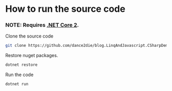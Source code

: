 # How to run the source code
### NOTE: Requires [.NET Core 2](https://www.microsoft.com/net/download/windows).
Clone the source code

```bash
git clone https://github.com/dance2die/blog.LinqAndJavascript.CSharpDemo.git
```

Restore  nuget packages.
```bash
dotnet restore
```

Run the code
```bash
dotnet run
```

